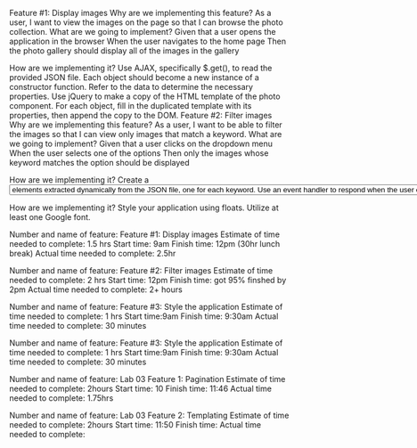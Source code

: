 Feature #1: Display images
Why are we implementing this feature?
As a user, I want to view the images on the page so that I can browse the photo collection.
What are we going to implement?
Given that a user opens the application in the browser
When the user navigates to the home page
Then the photo gallery should display all of the images in the gallery

How are we implementing it?
Use AJAX, specifically $.get(), to read the provided JSON file.
Each object should become a new instance of a constructor function. Refer to the data to determine the necessary properties.
Use jQuery to make a copy of the HTML template of the photo component. For each object, fill in the duplicated template with its properties, then append the copy to the DOM.
Feature #2: Filter images
Why are we implementing this feature?
As a user, I want to be able to filter the images so that I can view only images that match a keyword.
What are we going to implement?
Given that a user clicks on the dropdown menu
When the user selects one of the options
Then only the images whose keyword matches the option should be displayed

How are we implementing it?
Create a <select> element which contains unique <option> elements extracted dynamically from the JSON file, one for each keyword.
Use an event handler to respond when the user chooses an option from the select menu. Hide all of the images, then show those whose keyword matches the option chosen.
Feature #3: Style the application
Why are we implementing this feature?
As a user, I want a simple, clean looking UI so that my photo gallery clearly displays the images in a grid like pattern.
What are we going to implement?
Given that a user opens the application in the browser
When the user navigates to the home page
Then the images should be displayed in rows across the screen

How are we implementing it?
Style your application using floats.
Utilize at least one Google font.

Number and name of feature: Feature #1: Display images
Estimate of time needed to complete: 1.5 hrs
Start time: 9am
Finish time: 12pm (30hr lunch break)
Actual time needed to complete: 2.5hr


Number and name of feature: Feature #2: Filter images
Estimate of time needed to complete: 2 hrs
Start time: 12pm
Finish time: got 95% finshed by 2pm
Actual time needed to complete: 2+ hours


Number and name of feature: Feature #3: Style the application
Estimate of time needed to complete: 1 hrs
Start time:9am
Finish time: 9:30am
Actual time needed to complete: 30 minutes

Number and name of feature: Feature #3: Style the application
Estimate of time needed to complete: 1 hrs
Start time:9am
Finish time: 9:30am
Actual time needed to complete: 30 minutes

Number and name of feature: Lab 03 Feature 1: Pagination
Estimate of time needed to complete: 2hours
Start time: 10
Finish time: 11:46
Actual time needed to complete:  1.75hrs

Number and name of feature: Lab 03 Feature 2: Templating
Estimate of time needed to complete: 2hours
Start time: 11:50
Finish time: 
Actual time needed to complete:  
